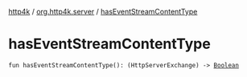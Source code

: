 [http4k](../index.md) / [org.http4k.server](index.md) / [hasEventStreamContentType](./has-event-stream-content-type.md)

# hasEventStreamContentType

`fun hasEventStreamContentType(): (HttpServerExchange) -> `[`Boolean`](https://kotlinlang.org/api/latest/jvm/stdlib/kotlin/-boolean/index.html)